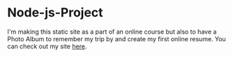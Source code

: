 # Node-js-Project

I'm making this static site as a part of an online course but also to have a Photo Album to remember my trip by and create my first online resume.
You can check out my site [here](https://foto-album-b2d62.web.app).
